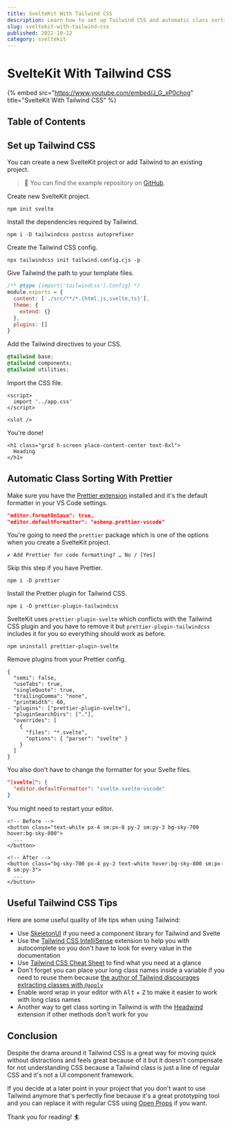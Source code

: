 ```yaml
---
title: SvelteKit With Tailwind CSS
description: Learn how to set up Tailwind CSS and automatic class sorting with SvelteKit.
slug: sveltekit-with-tailwind-css
published: 2022-10-12
category: sveltekit
---
```


# SvelteKit With Tailwind CSS

{% embed src="https://www.youtube.com/embed/J_G_xP0chog" title="SvelteKit With Tailwind CSS" %}

## Table of Contents

## Set up Tailwind CSS

You can create a new SvelteKit project or add Tailwind to an existing project.

> 🧪 You can find the example repository on [GitHub](https://github.com/joysofcode/sveltekit-tailwind).

Create new SvelteKit project.

```shell:terminal
npm init svelte
```

Install the dependencies required by Tailwind.

```shell:terminal
npm i -D tailwindcss postcss autoprefixer
```

Create the Tailwind CSS config.

```shell:terminal
npx tailwindcss init tailwind.config.cjs -p
```

Give Tailwind the path to your template files.

```js:tailwind.config.cjs showLineNumbers
/** @type {import('tailwindcss').Config} */
module.exports = {
  content: ['./src/**/*.{html,js,svelte,ts}'],
  theme: {
    extend: {}
  },
  plugins: []
}
```

Add the Tailwind directives to your CSS.

```css:app.css showLineNumbers
@tailwind base;
@tailwind components;
@tailwind utilities;
```

Import the CSS file.

```html:routes/+layout.svelte showLineNumbers
<script>
  import '../app.css'
</script>

<slot />
```

You're done!

```html:routes/+page.svelte showLineNumbers
<h1 class="grid h-screen place-content-center text-8xl">
  Heading
</h1>
```

## Automatic Class Sorting With Prettier

Make sure you have the [Prettier extension](https://marketplace.visualstudio.com/items?itemName=esbenp.prettier-vscode) installed and it's the default formatter in your VS Code settings.

```json:settings.json showLineNumbers
"editor.formatOnSave": true,
"editor.defaultFormatter": "esbenp.prettier-vscode"
```

You're going to need the `prettier` package which is one of the options when you create a SvelteKit project.

```shell:terminal
✔ Add Prettier for code formatting? … No / [Yes]
```

Skip this step if you have Prettier.

```shell:terminal
npm i -D prettier
```

Install the Prettier plugin for Tailwind CSS.

```shell:terminal
npm i -D prettier-plugin-tailwindcss
```

SvelteKit uses `prettier-plugin-svelte` which conflicts with the Tailwind CSS plugin and you have to remove it but `prettier-plugin-tailwindcss` includes it for you so everything should work as before.

```shell:terminal
npm uninstall prettier-plugin-svelte 
```

Remove plugins from your Prettier config.

```diff:.prettierrc showLineNumbers
{
  "semi": false,
  "useTabs": true,
  "singleQuote": true,
  "trailingComma": "none",
  "printWidth": 60,
- "plugins": ["prettier-plugin-svelte"],
  "pluginSearchDirs": ["."],
  "overrides": [
    {
      "files": "*.svelte",
      "options": { "parser": "svelte" }
    }
  ]
}
```

You also don't have to change the formatter for your Svelte files.

```json:settings.json showLineNumbers
"[svelte]": {
  "editor.defaultFormatter": "svelte.svelte-vscode"
}
```

You might need to restart your editor.

```html:routes/+page.svelte showLineNumbers
<!-- Before -->
<button class="text-white px-4 sm:px-8 py-2 sm:py-3 bg-sky-700 hover:bg-sky-800">
  ...
</button>

<!-- After -->
<button class="bg-sky-700 px-4 py-2 text-white hover:bg-sky-800 sm:px-8 sm:py-3">
  ...
</button>
```

## Useful Tailwind CSS Tips

Here are some useful quality of life tips when using Tailwind:

- Use [SkeletonUI](https://skeleton.brainandbonesllc.com) if you need a component library for Tailwind and Svelte
- Use the [Tailwind CSS IntelliSense](https://marketplace.visualstudio.com/items?itemName=bradlc.vscode-tailwindcss) extension to help you with autocomplete so you don't have to look for every value in the documentation
- Use [Tailwind CSS Cheat Sheet](https://nerdcave.com/tailwind-cheat-sheet) to find what you need at a glance
- Don't forget you can place your long class names inside a variable if you need to reuse them because [the author of Tailwind discourages extracting classes with `@apply`](https://twitter.com/adamwathan/status/1226511611592085504)
- Enable word wrap in your editor with <kbd>Alt</kbd> + <kbd>Z</kbd> to make it easier to work with long class names
- Another way to get class sorting in Tailwind is with the [Headwind](https://marketplace.visualstudio.com/items?itemName=heybourn.headwind) extension if other methods don't work for you 

## Conclusion

Despite the drama around it Tailwind CSS is a great way for moving quick without distractions and feels great because of it but it doesn't compensate for not understanding CSS because a Tailwind class is just a line of regular CSS and it's not a UI component framework.

If you decide at a later point in your project that you don't want to use Tailwind anymore that's perfectly fine because it's a great prototyping tool and you can replace it with regular CSS using [Open Props](https://open-props.style/) if you want.

Thank you for reading! 🏄️
